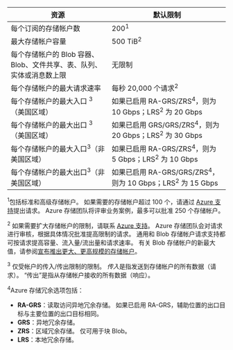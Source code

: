 | 资源 | 默认限制 |
| --- | --- |
| 每个订阅的存储帐户数 | 200<sup>1</sup> |
| 最大存储帐户容量 | 500 TiB<sup>2</sup> |
| 每个存储帐户的 Blob 容器、Blob、文件共享、表、队列、实体或消息数上限 | 无限制 |
| 每个存储帐户的最大请求速率 | 每秒 20,000 个请求<sup>2</sup> |
| 每个存储帐户的最大入口 <sup>3</sup>（美国区域） | 如果已启用 RA-GRS/ZRS<sup>4</sup>，则为 10 Gbps；LRS<sup>2</sup> 为 20 Gbps |
| 每个存储帐户的最大出口 <sup>3</sup>（美国区域） | 如果已启用 GRS/GRS/ZRS<sup>4</sup>，则为 20 Gbps；LRS<sup>2</sup> 为 30 Gbps |
| 每个存储帐户的最大入口<sup>3</sup>（非美国区域） | 如果已启用 RA-GRS/ZRS<sup>4</sup>，则为 5 Gbps；LRS<sup>2</sup> 为 10 Gbps |
| 每个存储帐户的最大出口<sup>3</sup>（非美国区域） | 如果已启用 RA-GRS/GRS/ZRS<sup>4</sup>，则为 10 Gbps；LRS<sup>2</sup> 为 15 Gbps |

<sup>1</sup>包括标准和高级存储帐户。 如果需要的存储帐户超过 100 个，请通过 [Azure 支持](https://azure.microsoft.com/support/faq/)提出请求。 Azure 存储团队将评审业务案例，最多可以批准 250 个存储帐户。 

<sup>2</sup> 如果需要扩大存储帐户的限制，请联系 [Azure 支持](https://azure.microsoft.com/support/faq/)。 Azure 存储团队会对请求进行审核，根据具体情况批准提高限制的请求。 通用和 Blob 存储帐户请求支持都可按请求提高容量、流入量/流出量和请求速率。 有关 Blob 存储帐户的新最大值，请参阅[宣布推出更大、更高规模的存储帐户](https://azure.microsoft.com/blog/announcing-larger-higher-scale-storage-accounts/)。

<sup>3</sup> 仅受帐户的传入/传出限制的限制。 *传入*是指发送到存储帐户的所有数据（请求）。 “传出”是指从存储帐户接收的所有数据（响应）。  

<sup>4</sup>Azure 存储冗余选项包括：
* **RA-GRS**：读取访问异地冗余存储。 如果已启用 RA-GRS，辅助位置的出口目标与主要位置的出口目标相同。
* **GRS**：异地冗余存储。 
* **ZRS**：区域冗余存储。 仅可用于块 Blob。 
* **LRS**：本地冗余存储。 
